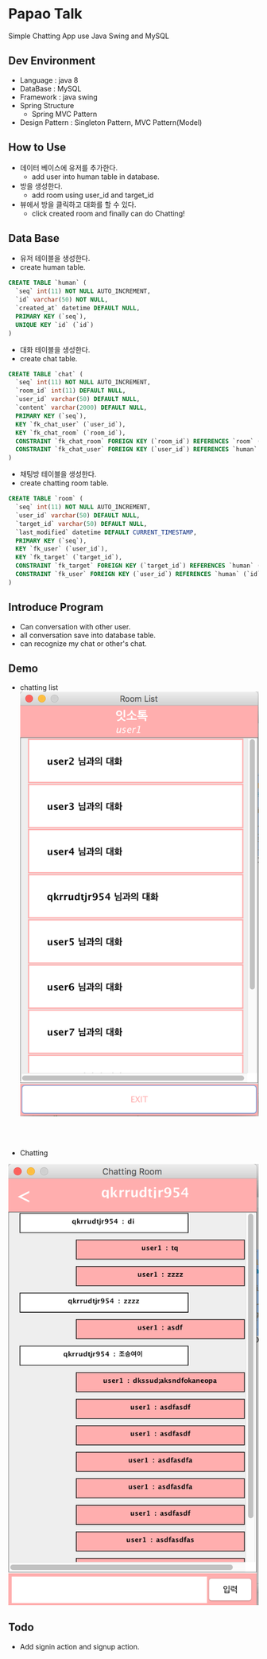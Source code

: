 # Papao Talk

Simple Chatting App use Java Swing and MySQL


## Dev Environment

- Language : java 8
- DataBase : MySQL
- Framework : java swing
- Spring Structure
  - Spring MVC Pattern
- Design Pattern : Singleton Pattern, MVC Pattern(Model)


## How to Use

- 데이터 베이스에 유저를 추가한다.
  - add user into human table in database.
- 방을 생성한다.
  - add room using user_id and target_id
- 뷰에서 방을 클릭하고 대화를 할 수 있다.
  - click created room and finally can do Chatting!


## Data Base

- 유저 테이블을 생성한다.
- create human table.

```sql
CREATE TABLE `human` (
  `seq` int(11) NOT NULL AUTO_INCREMENT,
  `id` varchar(50) NOT NULL,
  `created_at` datetime DEFAULT NULL,
  PRIMARY KEY (`seq`),
  UNIQUE KEY `id` (`id`)
)
```

- 대화 테이블을 생성한다.
- create chat table.

```sql
CREATE TABLE `chat` (
  `seq` int(11) NOT NULL AUTO_INCREMENT,
  `room_id` int(11) DEFAULT NULL,
  `user_id` varchar(50) DEFAULT NULL,
  `content` varchar(2000) DEFAULT NULL,
  PRIMARY KEY (`seq`),
  KEY `fk_chat_user` (`user_id`),
  KEY `fk_chat_room` (`room_id`),
  CONSTRAINT `fk_chat_room` FOREIGN KEY (`room_id`) REFERENCES `room` (`seq`),
  CONSTRAINT `fk_chat_user` FOREIGN KEY (`user_id`) REFERENCES `human` (`id`)
)
```


- 채팅방 테이블을 생성한다.
- create chatting room table.

```sql
CREATE TABLE `room` (
  `seq` int(11) NOT NULL AUTO_INCREMENT,
  `user_id` varchar(50) DEFAULT NULL,
  `target_id` varchar(50) DEFAULT NULL,
  `last_modified` datetime DEFAULT CURRENT_TIMESTAMP,
  PRIMARY KEY (`seq`),
  KEY `fk_user` (`user_id`),
  KEY `fk_target` (`target_id`),
  CONSTRAINT `fk_target` FOREIGN KEY (`target_id`) REFERENCES `human` (`id`),
  CONSTRAINT `fk_user` FOREIGN KEY (`user_id`) REFERENCES `human` (`id`)
)
```

## Introduce Program

- Can conversation with other user.
- all conversation save into database table.
- can recognize my chat or other's chat.


## Demo

- chatting list
![chatting list](img/list.png)

<br>
<br>


- Chatting

![chatting](img/chat.png)


## Todo

- Add signin action and signup action.
